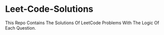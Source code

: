 # Leet-Code-Solutions
This Repo Contains The Solutions Of LeetCode Problems With The Logic Of Each Question.
